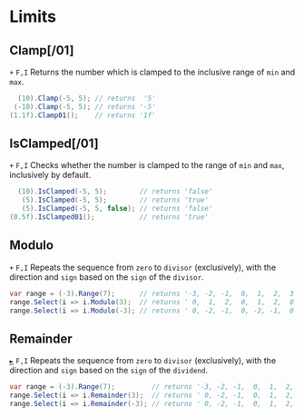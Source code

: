 # Limits

## Clamp[/01]
`+` `F,I`
Returns the number which is clamped to the inclusive range of `min` and `max`.
```csharp
  (10).Clamp(-5, 5); // returns  '5'
 (-10).Clamp(-5, 5); // returns '-5'
(1.1f).Clamp01();    // returns '1f'
```
## IsClamped[/01]
`+` `F,I`
Checks whether the number is clamped to the range of `min` and `max`, inclusively by default.
```csharp
  (10).IsClamped(-5, 5);        // returns 'false'
   (5).IsClamped(-5, 5);        // returns 'true'
   (5).IsClamped(-5, 5, false); // returns 'false'
(0.5f).IsClamped01();           // returns 'true'
```

## Modulo
`+` `F,I`
Repeats the sequence from `zero` to `divisor` (exclusively), with the direction and `sign` based on the `sign` of the `divisor`.
```csharp
var range = (-3).Range(7);      // returns '-3, -2, -1,  0,  1,  2,  3'
range.Select(i => i.Modulo(3);  // returns ' 0,  1,  2,  0,  1,  2,  0'
range.Select(i => i.Modulo(-3); // returns ' 0, -2, -1,  0, -2, -1,  0'
```

## Remainder
[`►`](https://docs.microsoft.com/en-us/dotnet/csharp/language-reference/operators/arithmetic-operators#remainder-operator-) `F,I`
Repeats the sequence from `zero` to `divisor` (exclusively), with the direction and `sign` based on the `sign` of the `dividend`.
```csharp
var range = (-3).Range(7);         // returns '-3, -2, -1,  0,  1,  2,  3'
range.Select(i => i.Remainder(3);  // returns ' 0, -2, -1,  0,  1,  2,  0'
range.Select(i => i.Remainder(-3); // returns ' 0, -2, -1,  0,  1,  2,  0'
```